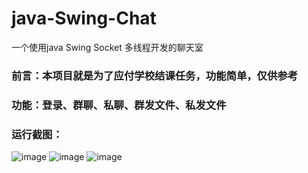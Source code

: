 # java-Swing-Chat
一个使用java Swing Socket 多线程开发的聊天室
### 前言：本项目就是为了应付学校结课任务，功能简单，仅供参考
### 功能：登录、群聊、私聊、群发文件、私发文件
### 运行截图：
![image](https://user-images.githubusercontent.com/53972636/183886994-0e05e767-b859-4295-ab29-f9f10f090e3d.png)
![image](https://user-images.githubusercontent.com/53972636/183887094-ac76e905-2a52-482e-85df-744ee6f0d48e.png)
![image](https://user-images.githubusercontent.com/53972636/183887200-76d94643-db77-4b19-996f-c7c244ce76be.png)




